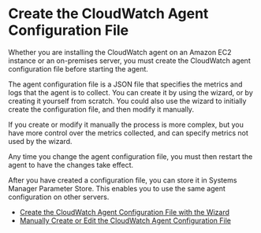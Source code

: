 # Create the CloudWatch Agent Configuration File<a name="create-cloudwatch-agent-configuration-file"></a>

Whether you are installing the CloudWatch agent on an Amazon EC2 instance or an on\-premises server, you must create the CloudWatch agent configuration file before starting the agent\. 

The agent configuration file is a JSON file that specifies the metrics and logs that the agent is to collect\. You can create it by using the wizard, or by creating it yourself from scratch\. You could also use the wizard to initially create the configuration file, and then modify it manually\.

If you create or modify it manually the process is more complex, but you have more control over the metrics collected, and can specify metrics not used by the wizard\.

Any time you change the agent configuration file, you must then restart the agent to have the changes take effect\.

After you have created a configuration file, you can store it in Systems Manager Parameter Store\. This enables you to use the same agent configuration on other servers\.


+ [Create the CloudWatch Agent Configuration File with the Wizard](create-cloudwatch-agent-configuration-file-wizard.md)
+ [Manually Create or Edit the CloudWatch Agent Configuration File](CloudWatch-Agent-Configuration-File-Details.md)